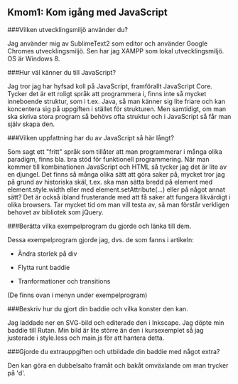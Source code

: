 Kmom1: Kom igång med JavaScript
-------------------------------

###Vilken utvecklingsmiljö använder du?

Jag använder mig av SublimeText2 som editor och använder Google Chromes utvecklingsmiljö. Sen har jag XAMPP som lokal utvecklingsmiljö. OS är Windows 8.

###Hur väl känner du till JavaScript?

Jag tror jag har hyfsad koll på JavaScript, framförallt JavaScript Core. Tycker det är ett roligt språk att programmera i, finns inte så mycket inneboende struktur, som i t.ex. Java, så man känner sig lite friare och kan koncentera sig på uppgiften i stället för strukturen. Men samtidigt, om man ska skriva stora program så behövs ofta struktur och i JavaScript så får man själv skapa den.

###Vilken uppfattning har du av JavaScript så här långt?

Som sagt ett "fritt" språk som tillåter att man programmerar i många olika paradigm, finns bla. bra stöd för funktionell programmering. När man kommer till kombinationen JavaScript och HTML så tycker jag det är lite av en djungel. Det finns så många olika sätt att göra saker på, mycket tror jag på grund av historiska skäl, t.ex. ska man sätta bredd på element med element.style.width eller med element.setAttribute(...) eller på något annat sätt? Det är också ibland frusterande med att få saker att fungera likvärdigt i olika browsers. Tar mycket tid om man vill testa av, så man förstår verkligen behovet av bibliotek som jQuery.

###Berätta vilka exempelprogram du gjorde och länka till dem.

Dessa exempelprogram gjorde jag, dvs. de som fanns i artikeln:

* Ändra storlek på div

* Flytta runt baddie

* Tranformationer och transitions

(De finns ovan i menyn under exempelprogram)

###Beskriv hur du gjort din baddie och vilka konster den kan.

Jag laddade ner en SVG-bild och editerade den i Inkscape. Jag döpte min baddie till Rutan. Min bild är lite större än den i kursexemplet så jag justerade i style.less och main.js för att hantera detta.


###Gjorde du extrauppgiften och utbildade din baddie med något extra?

Den kan göra en dubbelsalto framåt och bakåt omväxlande om man trycker på 'd'.




